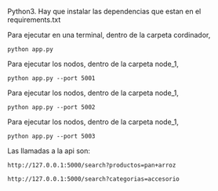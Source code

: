 Python3. Hay que instalar las dependencias que estan en el requirements.txt

Para ejecutar en una terminal, dentro de la carpeta cordinador,

    python app.py

Para ejecutar los nodos, dentro de la carpeta node_1,

    python app.py --port 5001

Para ejecutar los nodos, dentro de la carpeta node_1,

    python app.py --port 5002

Para ejecutar los nodos, dentro de la carpeta node_1,

    python app.py --port 5003

Las llamadas a la api son:

    http://127.0.0.1:5000/search?productos=pan+arroz

    http://127.0.0.1:5000/search?categorias=accesorio
